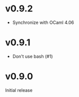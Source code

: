 # v0.9.2

- Synchronize with OCaml 4.06

# v0.9.1

- Don't use bash (#1)

# v0.9.0

Initial release
